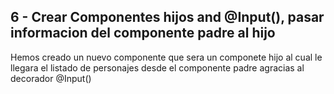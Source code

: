 ## 6 - Crear Componentes hijos and @Input(), pasar informacion del componente padre al hijo

Hemos creado un nuevo componente que sera un componete hijo al cual le llegara el listado de personajes desde el componente padre agracias al decorador @Input()





